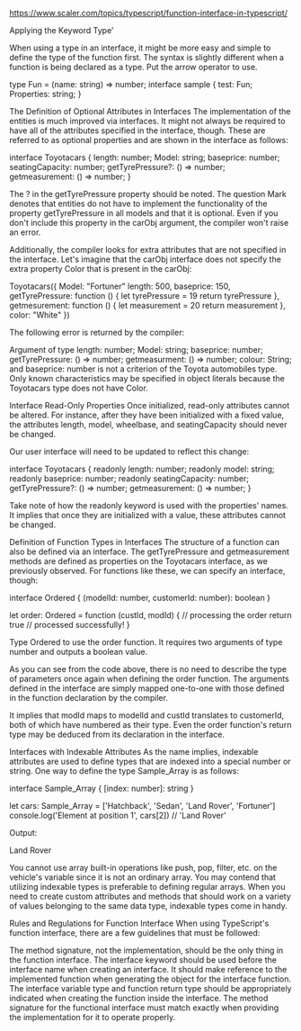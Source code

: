 <https://www.scaler.com/topics/typescript/function-interface-in-typescript/>

Applying the Keyword Type’

When using a type in an interface, it might be more easy and simple to define the type of the function first. The syntax is slightly different when a function is being declared as a type. Put the arrow operator to use.

type Fun = (name: string) => number;
interface sample {
    test: Fun;
    Properties: string;
}

The Definition of Optional Attributes in Interfaces
The implementation of the entities is much improved via interfaces. It might not always be required to have all of the attributes specified in the interface, though. These are referred to as optional properties and are shown in the interface as follows:

interface Toyotacars {
    length: number;
    Model: string;
    baseprice: number;
    seatingCapacity: number;
    getTyrePressure?: () => number;
    getmeasurement: () => number;
}

The ? in the getTyrePressure property should be noted. The question Mark denotes that entities do not have to implement the functionality of the property getTyrePressure in all models and that it is optional. Even if you don't include this property in the carObj argument, the compiler won't raise an error.

Additionally, the compiler looks for extra attributes that are not specified in the interface. Let's imagine that the carObj interface does not specify the extra property Color that is present in the carObj:

Toyotacars({
    Model: "Fortuner"
    length: 500,
    baseprice: 150,
    getTyrePressure: function () {
        let tyrePressure = 19
        return tyrePressure
    },
    getmesurement: function () {
        let measurement = 20
        return measurement
    },
    color: "White"
})

The following error is returned by the compiler:

Argument of type length: number; Model: string; baseprice: number; getTyrePressure: () => number; getmeasurment: () => number; colour: String; and baseprice: number is not a criterion of the Toyota automobiles type. Only known characteristics may be specified in object literals because the Toyotacars type does not have Color.

Interface Read-Only Properties
Once initialized, read-only attributes cannot be altered. For instance, after they have been initialized with a fixed value, the attributes length, model, wheelbase, and seatingCapacity should never be changed.

Our user interface will need to be updated to reflect this change:

interface Toyotacars {
    readonly length: number;
    readonly model: string;
    readonly baseprice: number;
    readonly seatingCapacity: number;
    getTyrePressure?: () => number;
    getmeasurement: () => number;
}

Take note of how the readonly keyword is used with the properties' names. It implies that once they are initialized with a value, these attributes cannot be changed.

Definition of Function Types in Interfaces
The structure of a function can also be defined via an interface. The getTyrePressure and getmeasurement methods are defined as properties on the Toyotacars interface, as we previously observed. For functions like these, we can specify an interface, though:

interface Ordered {
    (modelId: number, customerId: number): boolean
}

let order: Ordered = function (custId, modId) {
    // processing the order
    return true // processed successfully!
}

Type Ordered to use the order function. It requires two arguments of type number and outputs a boolean value.

As you can see from the code above, there is no need to describe the type of parameters once again when defining the order function. The arguments defined in the interface are simply mapped one-to-one with those defined in the function declaration by the compiler.

It implies that modId maps to modelId and custId translates to customerId, both of which have numbered as their type. Even the order function's return type may be deduced from its declaration in the interface.

Interfaces with Indexable Attributes
As the name implies, indexable attributes are used to define types that are indexed into a special number or string. One way to define the type Sample_Array is as follows:

interface Sample_Array {
    [index: number]: string
}

let cars: Sample_Array = ['Hatchback', 'Sedan', 'Land Rover', 'Fortuner']
console.log('Element at position 1', cars[2]) // 'Land Rover'

Output:

Land Rover

You cannot use array built-in operations like push, pop, filter, etc. on the vehicle's variable since it is not an ordinary array. You may contend that utilizing indexable types is preferable to defining regular arrays. When you need to create custom attributes and methods that should work on a variety of values belonging to the same data type, indexable types come in handy.

Rules and Regulations for Function Interface
When using TypeScript's function interface, there are a few guidelines that must be followed:

The method signature, not the implementation, should be the only thing in the function interface.
The interface keyword should be used before the interface name when creating an interface.
It should make reference to the implemented function when generating the object for the interface function.
The interface variable type and function return type should be appropriately indicated when creating the function inside the interface.
The method signature for the functional interface must match exactly when providing the implementation for it to operate properly.
